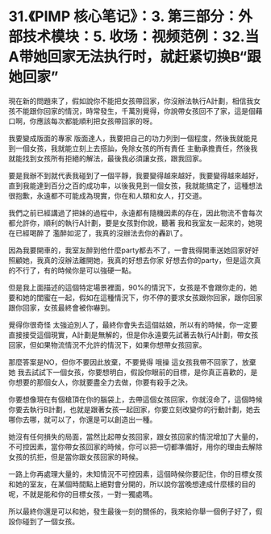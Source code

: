 # 31.《PIMP 核心笔记》：3. 第三部分：外部技术模块：5. 收场：视频范例：32.当A带她回家无法执行时，就赶紧切换B“跟她回家”

現在新的問題來了，假如說你不能把女孩帶回家，你沒辦法執行A計劃，相信我女孩不能跟你回家的情況，時常發生，千萬別覺得，你說帶女孩回不了家，這是個藉口啊，你應該每次都能順利把女孩帶回家的呀。

我要變成版面的專家 版面達人，我要把自己的功力列到一個程度，然後我就能見到一個女孩，我就能立刻上去搭訕，免除女孩的所有責任 主動承擔責任，然後我就能找到女孩所有拒絕的解法，最後我必須讓女孩，跟我回家。

要是我辦不到就代表我碰到了一個平靜，我要變得越來越好，我要變得越來越好，直到我能達到百分之百的成功率，以後我見到一個女孩，我就能搞定了，這種想法很抱歉，永遠都不可能成為現實，你在和人類和女人，打交道。

我們之前已經講過了把妹的過程中，永遠都有隨機因素的存在，因此物流不會每次都允許你，順利的執行A計劃，要是女孩對你說，聽著 我和我室友一起來的，她現在已經喝醉了 濫醉如泥了，我真的沒辦法去你的轟趴了。

因為我要開車的，我室友醉到他什麼party都去不了，一會我得開車送她回家好好照顧她，我真的沒辦法離開她，我真的好想去你家 好想去你的party，但是這次真的不行了，有的時候你是可以強硬一點。

但是我上面描述的這個特定場景裡面，90%的情況下，女孩是不會跟你走的，她要和她的閨蜜在一起，假如在這種情況下，你不停的要求女孩跟你回家，跟你回家 跟你回家，女孩最終會被你嚇到。

覺得你很奇怪 太強迫別人了，最終你會失去這個姑娘，所以有的時候，你一定要直接接受這個現實，A計劃是無解的，但是你永遠要先試著去執行A計劃，帶女孩回家，但如果物流情況不允許的情況下，如果你想帶女孩回家。

那麼答案是NO，但你不要因此放棄，不要覺得 哦操 這女孩我帶不回家了，放棄她 我去試試下一個女孩，你要想明白，假設你眼前的目標，是你真正喜歡的，是你想要的那個女人，你就要盡全力去做，你要有殺手之決。

你要想像現在有個槍頂在你的腦袋上，去帶這個女孩回家，你就沒命了，這個時候你要去執行B計劃，也就是跟著女孩一起回家，你要立刻改變你的行動計劃，她去哪你去哪，就可以了，你還是可以創造出一種。

她沒有任何損失的局面，當然比起帶女孩回家，跟女孩回家的情況增加了大量的，不可控因素，當你帶女孩回家的時候，你可以把一切都準備好，用你的理由去解除女孩的抗拒，但是當你跟女孩回家的時候。

一路上你再處理大量的，未知情況不可控因素，這個時候你要記住，你的目標女孩和她的室友，在某個時間點上絕對會分開的，所以說你當晚想達成什麼樣的目的呢，不就是能和你的目標女孩，一對一獨處嗎。

所以最終你還是可以和她，發生最後一刻的關係的，我來給你舉一個例子好了，假設你碰到了一個女孩。